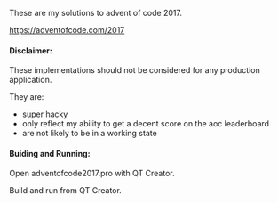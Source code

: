 These are my solutions to advent of code 2017.

https://adventofcode.com/2017


#### Disclaimer:

These implementations should not be considered for any production application.

They are:
- super hacky
- only reflect my ability to get a decent score on the aoc leaderboard
- are not likely to be in a working state


#### Buiding and Running:

Open adventofcode2017.pro with QT Creator.

Build and run from QT Creator.
